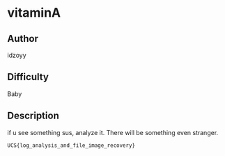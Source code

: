 # vitaminA

## Author
idzoyy

## Difficulty
Baby

## Description
if u see something sus, analyze it. There will be something even stranger.

```
UCS{log_analysis_and_file_image_recovery}
```